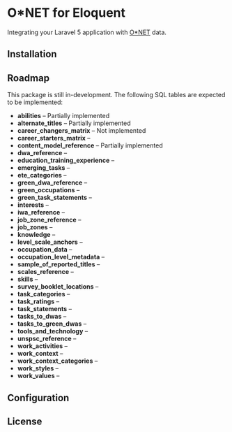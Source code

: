 # O*NET for Eloquent
Integrating your Laravel 5 application with [O*NET](https://www.onetonline.org/) data.

## Installation


## Roadmap
This package is still in-development.  The following SQL tables are expected to
be implemented:

- **abilities** – Partially implemented
- **alternate_titles** – Partially implemented
- **career_changers_matrix** – Not implemented
- **career_starters_matrix** – 
- **content_model_reference** – Partially implemented
- **dwa_reference** –
- **education_training_experience** –
- **emerging_tasks** –
- **ete_categories** –
- **green_dwa_reference** –
- **green_occupations** –
- **green_task_statements** –
- **interests** –
- **iwa_reference** –
- **job_zone_reference** –
- **job_zones** –
- **knowledge** –
- **level_scale_anchors** –
- **occupation_data** –
- **occupation_level_metadata** –
- **sample_of_reported_titles** –
- **scales_reference** –
- **skills** –
- **survey_booklet_locations** –
- **task_categories** –
- **task_ratings** –
- **task_statements** –
- **tasks_to_dwas** –
- **tasks_to_green_dwas** –
- **tools_and_technology** –
- **unspsc_reference** –
- **work_activities** –
- **work_context** –
- **work_context_categories** –
- **work_styles** –
- **work_values** –


## Configuration


## License
